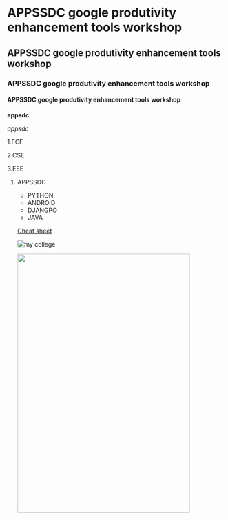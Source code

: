 # APPSSDC google produtivity enhancement tools workshop
## APPSSDC google produtivity enhancement tools workshop
### APPSSDC google produtivity enhancement tools workshop
#### APPSSDC google produtivity enhancement tools workshop
**appsdc**

*appsdc*

1.ECE

2.CSE

3.EEE
1. APPSSDC
    - PYTHON
    - ANDROID
    - DJANGPO
    - JAVA
    
    [Cheat sheet](https://www.markdownguide.org/cheat-sheet)
    
    ![my college](41Dn8AeY89L._SY355_.jpg)
   
   <img src="https://m.media-amazon.com/images/M/MV5BNjgwNzAzNjk1Nl5BMl5BanBnXkFtZTgwMzQ2NjI1OTE@._V1_UY1200_CR90,0,630,1200_AL_.jpg" width=400 height=600>
